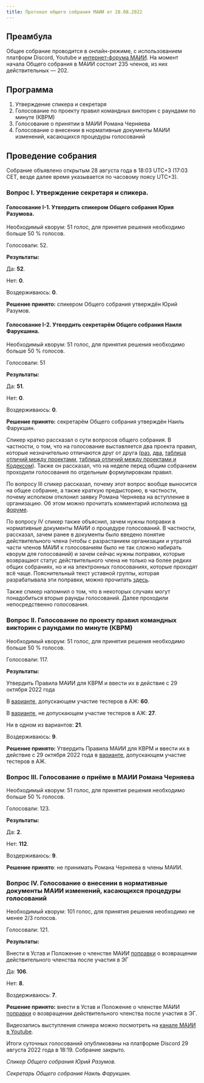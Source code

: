 ```yaml
---
title: Протокол общего собрания МАИИ от 28.08.2022
---
```


## Преамбула

Общее собрание проводится в онлайн-режиме, с использованием платформ Discord, Youtube и [интернет-форума МАИИ](https://forum.znatoki.site/). На момент начала Общего собрания в МАИИ состоит 235 членов, из них действительных — 202. 

## Программа

1. Утверждение спикера и секретаря
2. Голосование по проекту правил командных викторин с раундами по минуте (КВРМ)
3. Голосование о принятии в МАИИ Романа Черняева
4. Голосование о внесении в нормативные документы МАИИ изменений, касающихся процедуры голосований

## Проведение собрания

Собрание объявлено открытым 28 августа года в 18:03 UTC+3 (17:03 CET, везде далее время указывается по часовому поясу UTC+3).

### Вопрос I. Утверждение секретаря и спикера.

#### Голосование I-1. Утвердить спикером Общего собрания Юрия Разумова.

Необходимый кворум: 51 голос, для принятия решения необходимо больше 50 % голосов.

Голосовали: 52.

**Результаты:**

Да: **52**.

Нет: **0**.

Воздерживаюсь: **0**.

**Решение принято:** спикером Общего собрания утверждён Юрий Разумов.

#### Голосование I-2. Утвердить секретарём Общего собрания Наиля Фарукшина.

Необходимый кворум: 51 голос, для принятия решения необходимо больше 50 % голосов.

Голосовали: 51

**Результаты:**

Да: **51**.

Нет: **0**.

Воздерживаюсь: **0**.

**Решение принято:** секретарём Общего собрания утверждён Наиль Фарукшин.

Спикер кратко рассказал о сути вопросов общего собрания. В частности, о том, что на голосование выставляется два проекта правил, которые незначительно отличаются друг от друга ([раз](https://docs.google.com/document/d/13f8st808S8GsqroR9qIbaXq29SpVrCz16jDNF_Sj-3o/edit), [два](https://docs.google.com/document/d/1etMcQp3ZSooVpqvC-FUJSoq7noqtA8aVXFMq_YYjaSU/edit), [таблица отличий между проектами](https://docs.google.com/spreadsheets/d/e/2PACX-1vT2hHo0LK4Qj1pjmxen6W-BLlHorbaBh-1jE2dSOmNtY-8xZajbWAfBNh3CBcG-qsSSGYB07RUvBID-/pubhtml), [таблица отличий между проектами и Кодексом](https://docs.google.com/spreadsheets/d/1J8XapDITU6b3uAUAayJ9Lu9lQB3nzx4rC6ZG1bMYGOw/edit#gid=0)). Также он рассказал, что на неделе перед общим собранием проходили голосования по отдельным формулировкам правил.

По вопросу III спикер рассказал, почему этот вопрос вообще выносится на общее собрание, а также краткую предысторию, в частности, почему исполком отклонил заявку Романа Черняева на вступление в организацию. Об этом можно прочитать комментарий исполкома [на форуме](https://forum.znatoki.site/t/kommentarij-ispolkoma-k-golosovaniyu-o-priyome-v-maii-romana-chernyaeva/).

По вопросу IV спикер также объяснил, зачем нужны поправки в нормативные документы МАИИ о процедуре голосований. В частности, рассказал, зачем ранее в документы было введено понятие действительного члена (чтобы с разрастанием организации и утратой части членов МАИИ к голосованиям было не так сложно набирать кворум для голосований) и зачем сейчас нужны поправки, которые возвращают статус действительного члена не только на более редких общих собраниях, но и на электронных голосованиях, которые проходят всё чаще. Пояснительный текст уставной группы, которая разрабатывала эти поправки, можно прочитать [здесь](https://docs.google.com/document/d/e/2PACX-1vT7tz79FVMzyG6qEv4Fmic01VS0jEqptpKKXyvwQaPQrAIy4a96uW8YKhkzA4lGbiPBTGiMynTdI-hO/pub). 

Также спикер напомнил о том, что в некоторых случаях могут понадобиться вторые раунды голосований. Далее проходили непосредственно голосования.

### Вопрос II. Голосование по проекту правил командных викторин с раундами по минуте (КВРМ)

Необходимый кворум: 51 голос, для принятия решения необходимо больше 50 % голосов.

Голосовали: 117.

**Результаты:**

Утвердить Правила МАИИ для КВРМ и ввести их в действие с 29 октября 2022 года

В [варианте](https://docs.google.com/document/d/1etMcQp3ZSooVpqvC-FUJSoq7noqtA8aVXFMq_YYjaSU/), допускающем участие тестеров в АЖ: **60**.

В [варианте](https://docs.google.com/document/d/13f8st808S8GsqroR9qIbaXq29SpVrCz16jDNF_Sj-3o/), не допускающем участие тестеров в АЖ: **27**.

Ни в одном из вариантов: **21**.

Воздерживаюсь: **9**.

**Решение принято:** Утвердить Правила МАИИ для КВРМ и ввести их в действие с 29 октября 2022 года в [варианте](https://docs.google.com/document/d/1etMcQp3ZSooVpqvC-FUJSoq7noqtA8aVXFMq_YYjaSU/), допускающем участие тестеров в АЖ.

### Вопрос III. Голосование о приёме в МАИИ Романа Черняева

Необходимый кворум: 51 голос, для принятия решения необходимо больше 50 % голосов.

Голосовали: 123.

**Результаты:**

Да: **2**.

Нет: **112**.

Воздерживаюсь: **9**.

**Решение принято**: не принимать Романа Черняева в члены МАИИ.

### Вопрос IV. Голосование о внесении в нормативные документы МАИИ изменений, касающихся процедуры голосований

Необходимый кворум: 101 голос, для принятия решения необходимо не менее 2/3 голосов.

Голосовали: 121.

**Результаты:**

Внести в Устав и Положение о членстве МАИИ [поправки](https://docs.google.com/document/d/e/2PACX-1vRdeozNs5utN7IOKuenAYlCijnCHo0M9aOupeX5R1JDcyRtmu3wigZn3Rej7VuhZ-BdLp9TADPfttGY/pub) о возвращении действительного членства после участия в ЭГ

Да: **106**.

Нет: **8**.

Воздерживаюсь: **7**.

**Решение принято:** внести в Устав и Положение о членстве МАИИ [поправки](https://docs.google.com/document/d/e/2PACX-1vRdeozNs5utN7IOKuenAYlCijnCHo0M9aOupeX5R1JDcyRtmu3wigZn3Rej7VuhZ-BdLp9TADPfttGY/pub) о возвращении действительного членства после участия в ЭГ.

Видеозапись выступления спикера можно посмотреть на [канале МАИИ в Youtube](https://www.youtube.com/watch?v=QWzl0a1pvUU).

Итоги суточных голосований опубликованы на платформе Discord 29 августа 2022 года в 18:19. Собрание закрыто.

*Спикер Общего собрания Юрий Разумов.*

*Секретарь Общего собрания Наиль Фарукшин.*
